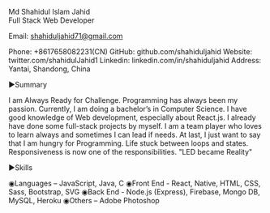 Md Shahidul Islam Jahid  
Full Stack Web Developer 


Email: shahiduljahid71@gmail.com

Phone: +8617658082231(CN)
GitHub: github.com/shahiduljahid
Website: twitter.com/shahidulJahid1
Linkedin: linkedin.com/in/shahiduljahid
Address: Yantai, Shandong, China



▶Summary

I am Always Ready for Challenge. Programming has always been my passion. Currently, I am doing a bachelor’s in Computer Science.
I have good knowledge of Web development, especially about React.js. I already have done some full-stack projects by myself.
I am a team player who loves to learn always and sometimes I can lead if needs. At last, I just want to say that I am hungry for Programming. 
Life stuck between loops and states. Responsiveness is now one of the responsibilities. "LED became Reality"

▶Skills

◉Languages – JavaScript, Java, C
◉Front End - React, Native, HTML, CSS, Sass, Bootstrap, SVG
◉Back End - Node.js (Express), Firebase, Mongo DB, MySQL, Heroku
◉Others – Adobe Photoshop

